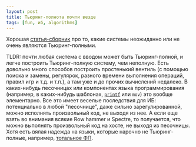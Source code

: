 ```yaml
---
layout: post
title: Тьюринг-полнота почти везде
tags: [fun, иб, algorithms]
---
```

Хорошая [статья-сборник](https://www.gwern.net/Turing-complete) про то, какие системы неожиданно или не очень являются Тьюринг-полными.

TLDR: почти любая система с вводом может быть Тьюринг-полной, и легче построить Тьюринг-полную систему, чем неполную. Есть довольно много способов построить простенький вентиль (с помощью поиска и замены, регулярок, разного времени выполнения операций, правил игр и т.д. и т.п.), а там уже и до прочих вычислений недалеко. В каких-нибудь песочницах или компонентах языка программирования (например, в каких-нибудь шаблонах, [`printf`](/2021/03/02/printf.html) или `mov`) это вообще элементарно. Все это имеет веселые последствия для ИБ: потенциально в любой "песочнице", даже сильно зарегулированной, можно исполнять произвольный код, не выходя из нее. А если еще взять во внимания всякие Row hammer и Spectre, то получается, что можно выполнять произвольный код на хосте, не выходя из песочницы. Хотя есть вялая надежда на языки, которые нарочно не Тьюринг-полные, например, [тотальное ФП](https://en.wikipedia.org/wiki/Total_functional_programming). 
